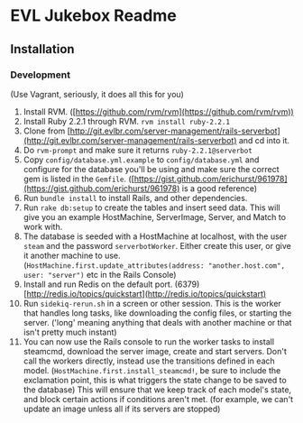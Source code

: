 # EVL Jukebox Readme

## Installation
### Development
(Use Vagrant, seriously, it does all this for you)
1. Install RVM. ([https://github.com/rvm/rvm](https://github.com/rvm/rvm))
2. Install Ruby 2.2.1 through RVM. `rvm install ruby-2.2.1`
3. Clone from [http://git.evlbr.com/server-management/rails-serverbot](http://git.evlbr.com/server-management/rails-serverbot) and cd into it.
4. Do `rvm-prompt` and make sure it returns `ruby-2.2.1@serverbot`
5. Copy `config/database.yml.example` to `config/database.yml` and configure for the database you'll be using and make sure the correct gem is listed in the `Gemfile`. ([https://gist.github.com/erichurst/961978](https://gist.github.com/erichurst/961978) is a good reference)
6. Run `bundle install` to install Rails, and other dependencies.
7. Run `rake db:setup` to create the tables and insert seed data. This will give you an example HostMachine, ServerImage, Server, and Match to work with.
8. The database is seeded with a HostMachine at localhost, with the user `steam` and the password `serverbotWorker`. Either create this user, or give it another machine to use. (`HostMachine.first.update_attributes(address: "another.host.com", user: "server")` etc in the Rails Console)
9. Install and run Redis on the default port. (6379) [http://redis.io/topics/quickstart](http://redis.io/topics/quickstart)
10. Run `sidekiq-rerun.sh` in a screen or other session. This is the worker that handles long tasks, like downloading the config files, or starting the server. ('long' meaning anything that deals with another machine or that isn't pretty much instant)
11. You can now use the Rails console to run the worker tasks to install steamcmd, download the server image, create and start servers. Don't call the workers directly, instead use the transitions defined in each model. (`HostMachine.first.install_steamcmd!`, be sure to include the exclamation point, this is what triggers the state change to be saved to the database) This will ensure that we keep track of each model's state, and block certain actions if conditions aren't met. (for example, we can't update an image unless all if its servers are stopped)
